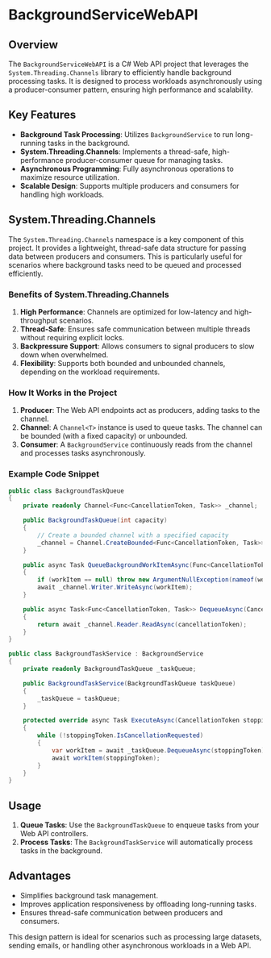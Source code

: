 # BackgroundServiceWebAPI

## Overview

The `BackgroundServiceWebAPI` is a C# Web API project that leverages the `System.Threading.Channels` library to efficiently handle background processing tasks. It is designed to process workloads asynchronously using a producer-consumer pattern, ensuring high performance and scalability.

## Key Features

- **Background Task Processing**: Utilizes `BackgroundService` to run long-running tasks in the background.
- **System.Threading.Channels**: Implements a thread-safe, high-performance producer-consumer queue for managing tasks.
- **Asynchronous Programming**: Fully asynchronous operations to maximize resource utilization.
- **Scalable Design**: Supports multiple producers and consumers for handling high workloads.

## System.Threading.Channels

The `System.Threading.Channels` namespace is a key component of this project. It provides a lightweight, thread-safe data structure for passing data between producers and consumers. This is particularly useful for scenarios where background tasks need to be queued and processed efficiently.

### Benefits of System.Threading.Channels

1. **High Performance**: Channels are optimized for low-latency and high-throughput scenarios.
2. **Thread-Safe**: Ensures safe communication between multiple threads without requiring explicit locks.
3. **Backpressure Support**: Allows consumers to signal producers to slow down when overwhelmed.
4. **Flexibility**: Supports both bounded and unbounded channels, depending on the workload requirements.

### How It Works in the Project

1. **Producer**: The Web API endpoints act as producers, adding tasks to the channel.
2. **Channel**: A `Channel<T>` instance is used to queue tasks. The channel can be bounded (with a fixed capacity) or unbounded.
3. **Consumer**: A `BackgroundService` continuously reads from the channel and processes tasks asynchronously.

### Example Code Snippet

```csharp
public class BackgroundTaskQueue
{
    private readonly Channel<Func<CancellationToken, Task>> _channel;

    public BackgroundTaskQueue(int capacity)
    {
        // Create a bounded channel with a specified capacity
        _channel = Channel.CreateBounded<Func<CancellationToken, Task>>(capacity);
    }

    public async Task QueueBackgroundWorkItemAsync(Func<CancellationToken, Task> workItem)
    {
        if (workItem == null) throw new ArgumentNullException(nameof(workItem));
        await _channel.Writer.WriteAsync(workItem);
    }

    public async Task<Func<CancellationToken, Task>> DequeueAsync(CancellationToken cancellationToken)
    {
        return await _channel.Reader.ReadAsync(cancellationToken);
    }
}

public class BackgroundTaskService : BackgroundService
{
    private readonly BackgroundTaskQueue _taskQueue;

    public BackgroundTaskService(BackgroundTaskQueue taskQueue)
    {
        _taskQueue = taskQueue;
    }

    protected override async Task ExecuteAsync(CancellationToken stoppingToken)
    {
        while (!stoppingToken.IsCancellationRequested)
        {
            var workItem = await _taskQueue.DequeueAsync(stoppingToken);
            await workItem(stoppingToken);
        }
    }
}
```

## Usage

1. **Queue Tasks**: Use the `BackgroundTaskQueue` to enqueue tasks from your Web API controllers.
2. **Process Tasks**: The `BackgroundTaskService` will automatically process tasks in the background.

## Advantages

- Simplifies background task management.
- Improves application responsiveness by offloading long-running tasks.
- Ensures thread-safe communication between producers and consumers.

This design pattern is ideal for scenarios such as processing large datasets, sending emails, or handling other asynchronous workloads in a Web API.